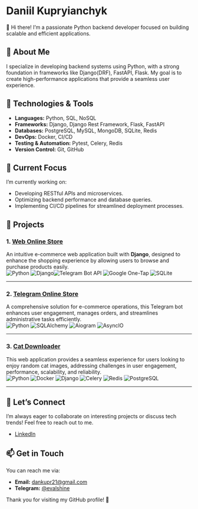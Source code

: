 # Daniil Kupryianchyk

👋 Hi there! I’m a passionate Python backend developer focused on building scalable and efficient applications.

## 🚀 About Me

I specialize in developing backend systems using Python, with a strong foundation in frameworks like Django(DRF), FastAPI, Flask. My goal is to create high-performance applications that provide a seamless user experience.

## 🔧 Technologies & Tools

- **Languages:** Python, SQL, NoSQL
- **Frameworks:** Django, Django Rest Framework, Flask, FastAPI
- **Databases:** PostgreSQL, MySQL, MongoDB, SQLite, Redis
- **DevOps:** Docker, CI/CD
- **Testing & Automation:** Pytest, Celery, Redis
- **Version Control:** Git, GitHub

## 🌱 Current Focus

I’m currently working on:
- Developing RESTful APIs and microservices.
- Optimizing backend performance and database queries.
- Implementing CI/CD pipelines for streamlined deployment processes.

## 📂 Projects

### 1. [**Web Online Store**](https://shutsuensha.pythonanywhere.com/)
An intuitive e-commerce web application built with **Django**, designed to enhance the shopping experience by allowing users to browse and purchase products easily.  
![Python](https://img.icons8.com/?size=50&id=12592&format=png&color=000000) ![Django](https://img.icons8.com/?size=50&id=37o3DqV429ra&format=png&color=000000)![Telegram Bot API](https://img.icons8.com/?size=50&id=lUktdBVdL4Kb&format=png&color=000000) ![Google One-Tap](https://img.icons8.com/?size=50&id=17950&format=png&color=000000) ![SQLite](https://img.icons8.com/?size=50&id=VMRAbKfEzssG&format=png&color=000000)



---

### 2. [**Telegram Online Store**](https://github.com/shutsuensha/telegram_bot_store)
A comprehensive solution for e-commerce operations, this Telegram bot enhances user engagement, manages orders, and streamlines administrative tasks efficiently.  
![Python](https://img.icons8.com/ios-filled/50/000000/python.png) ![SQLAlchemy](https://img.icons8.com/ios-filled/50/000000/sqlalchemy.png) ![Aiogram](https://img.icons8.com/ios-filled/50/000000/telegram-app.png) ![AsyncIO](https://img.icons8.com/ios-filled/50/000000/python.png)


---

### 3. [**Cat Downloader**](https://github.com/shutsuensha/cat-downloader)
This web application provides a seamless experience for users looking to enjoy random cat images, addressing challenges in user engagement, performance, scalability, and reliability.  
![Python](https://img.icons8.com/ios-filled/50/000000/python.png) ![Docker](https://img.icons8.com/color/50/000000/docker.png) ![Django](https://img.icons8.com/ios-filled/50/000000/django.png) ![Celery](https://img.icons8.com/ios-filled/50/000000/celery.png) ![Redis](https://img.icons8.com/ios-filled/50/000000/redis.png) ![PostgreSQL](https://img.icons8.com/color/50/000000/postgreesql.png)


---


## 💬 Let’s Connect

I’m always eager to collaborate on interesting projects or discuss tech trends! Feel free to reach out to me.

- [LinkedIn](https://www.linkedin.com/in/daniil-kupryianchyk-960594322/)

## 📫 Get in Touch

You can reach me via:
- **Email:** dankupr21@gmail.com
- **Telegram:** [@evalshine](https://t.me/evalshine)

Thank you for visiting my GitHub profile! 🌟
